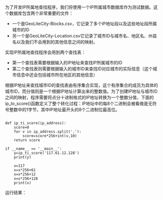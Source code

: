 为了开发IP所属地查找程序，我们将使用一个IP所属城市数据库作为测试数据。这个数据库包含两个非常重要的文件：

* 一个是GeoLiteCity-Blocks.csv，它记录了多个IP地址段以及这些地址段所属城市的ID
* 另一个是GeoLiteCity-Location.csv它记录了城市ID与城市名、地区名、州县名以及我们不会用到的其他信息之间的映射。

实现IP所属地查找程序会用到两个查找表：

* 第一个查找表需要根据输入的IP地址来查找IP所属城市的ID
* 第二个查找表则需要根据输入的城市ID来查找ID对应城市的实际信息（这个城市信息中还会包括城市所在地区的其他信息）

根据IP地址来查找城市ID的查找表由有序集合实现，这个有序集合的成员为具体的城市ID，而分值则是一个根据IP地址计算出来的整数值。为了创建IP地址与城市ID之间的映射，程序需要将点分十进制格式的IP地址转换为一个整数分值，下面的ip\__to_\_score\(\)函数定义了整个转化过程：IP地址中的每8个二进制会被看做是无符号整数中的1字节，其中IP地址最开头的8个二进制位最高位。

```

def ip_ti_score(ip_address):
    score=0
    for v in ip_address.split('.'):
        score=score*256+int(v,10)
    return score

if __name__ == '__main__':
    y=ip_ti_score('117.61.12.128')
    print(y)

    x=117
    x=x*256+61
    x=x*256+12
    x=x*256+128
    print(x)

```

运行结果：

```

```

